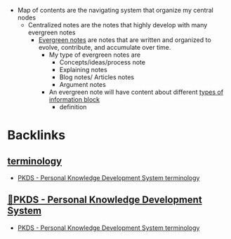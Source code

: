- Map of contents are the navigating system that organize my central nodes
    - Centralized notes are the notes that highly develop with many evergreen notes 
        - [Evergreen notes](<Evergreen notes.md>) are notes that are written and organized to evolve, contribute, and accumulate over time.
            - My type of evergreen notes are
                - Concepts/ideas/process note
                - Explaining notes
                - Blog notes/ Articles notes
                - Argument notes
            - An evergreen note will have content about different [types of information block](<types of information block.md>)
                - definition

# Backlinks
## [terminology](<terminology.md>)
- [PKDS - Personal Knowledge Development System terminology](<PKDS - Personal Knowledge Development System terminology.md>)

## [🌲PKDS - Personal Knowledge Development System ](<🌲PKDS - Personal Knowledge Development System .md>)
- [PKDS - Personal Knowledge Development System terminology](<PKDS - Personal Knowledge Development System terminology.md>)

